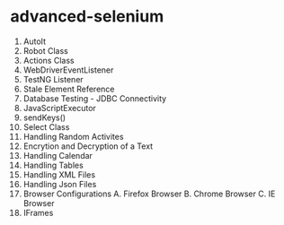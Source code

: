 # advanced-selenium
1. AutoIt
2. Robot Class
3. Actions Class
4. WebDriverEventListener
5. TestNG Listener
6. Stale Element Reference
7. Database Testing - JDBC Connectivity
8. JavaScriptExecutor
9. sendKeys()
10. Select Class
11. Handling Random Activites
12. Encrytion and Decryption of a Text
13. Handling Calendar
14. Handling Tables
15. Handling XML Files
16. Handling Json Files
17. Browser Configurations
    A. Firefox Browser
    B. Chrome Browser
    C. IE Browser
18. IFrames
